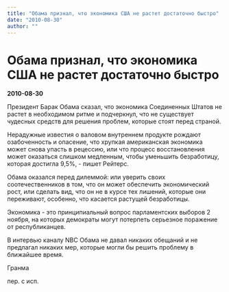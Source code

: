 ```yaml
---
title: "Обама признал, что экономика США не растет достаточно быстро"
date: "2010-08-30"
author: ""
---
```


# Обама признал, что экономика США не растет достаточно быстро

**2010-08-30** 

Президент Барак Обама сказал, что экономика Соединенных Штатов не растет в необходимом ритме и подчеркнул, что не существует чудесных средств для решения проблем, которые стоят перед страной.

Нерадужные известия о валовом внутреннем продукте рождают озабоченность и опасение, что хрупкая американская экономика может снова упасть в рецессию, или что процесс восстановления может оказаться слишком медленным, чтобы уменьшить безработицу, которая достигла 9,5%, - пишет Рейтерс.

Обама оказался перед дилеммой: или уверить своих соотечественников в том, что он может обеспечить экономический рост, или сделать вид, что он не в курсе тех лишений, которые они переживают, особенно, что касается растущей безработицы.

Экономика - это принципиальный вопрос парламентских выборов 2 ноября, на которых демократы могут потерпеть серьезное поражение от республиканцев.

В интервью каналу NBC Обама не давал никаких обещаний и не предлагал никаких мер, которые могли бы решить проблему в ближайшее время.

Гранма

пер. с исп.